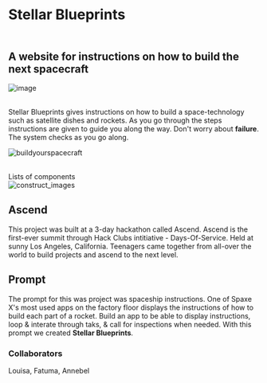 # Stellar Blueprints

## <br>A website for instructions on how to build the next spacecraft</br>

![image](https://github.com/user-attachments/assets/0b94655e-a399-4b47-8056-265fb99f428b)

<br>Stellar Blueprints gives instructions on how to build a space-technology such as satellite dishes and rockets. As you go through the steps instructions are given to guide you along the way. Don't worry about **failure**. The system checks as you go along.</br>

![buildyourspacecraft](https://github.com/user-attachments/assets/f7cd29bc-13e2-4eff-b640-4f92d888f58f)

<br>Lists of components</br>
![construct_images](https://github.com/user-attachments/assets/7320c0e7-0bbb-43ea-b687-88ce300b27d9)

## Ascend
This project was built at a 3-day hackathon called Ascend. Ascend is the first-ever summit through Hack Clubs intitiative - Days-Of-Service. Held at sunny Los Angeles, California. Teenagers came together from all-over the world to build projects and ascend to the next level.

## Prompt
The prompt for this was project was spaceship instructions. One of Spaxe X's most used apps on the factory floor displays the instructions of how to build each part of a rocket. Build an app to be able to display instructions, loop & interate through taks, & call for inspections when needed. With this prompt we created **Stellar Blueprints**.

### Collaborators
Louisa, Fatuma, Annebel
